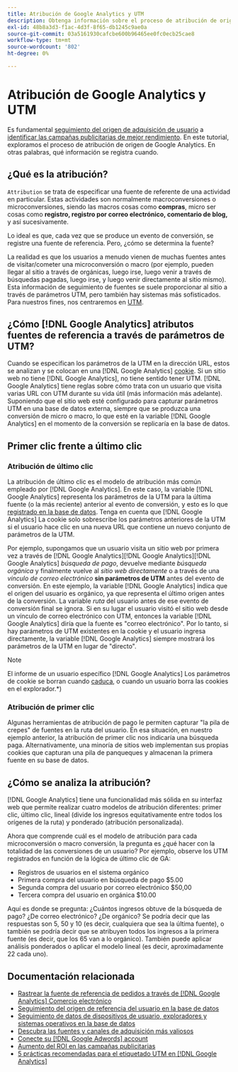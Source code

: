```yaml
---
title: Atribución de Google Analytics y UTM
description: Obtenga información sobre el proceso de atribución de origen de Google Analytics.
exl-id: 48b8a3d3-f1ac-4d3f-8f65-db1245c9ae0a
source-git-commit: 03a5161930cafcbe600b96465ee0fc0ecb25cae8
workflow-type: tm+mt
source-wordcount: '802'
ht-degree: 0%

---
```


# Atribución de Google Analytics y UTM

Es fundamental [seguimiento del origen de adquisición de usuario](../../data-analyst/analysis/google-track-user-acq.md) a [identificar las campañas publicitarias de mejor rendimiento](../../data-analyst/analysis/most-value-source-channel.md). En este tutorial, exploramos el proceso de atribución de origen de Google Analytics. En otras palabras, qué información se registra cuando.

## ¿Qué es la atribución?

`Attribution` se trata de especificar una fuente de referente de una actividad en particular. Estas actividades son normalmente macroconversiones o microconversiones, siendo las macros cosas como **compras**, micro ser cosas como **registro, registro por correo electrónico, comentario de blog,** y así sucesivamente.

Lo ideal es que, cada vez que se produce un evento de conversión, se registre una fuente de referencia. Pero, ¿cómo se determina la fuente?

La realidad es que los usuarios a menudo vienen de muchas fuentes antes de visitar/cometer una microconversión o macro (por ejemplo, pueden llegar al sitio a través de orgánicas, luego irse, luego venir a través de búsquedas pagadas, luego irse, y luego venir directamente al sitio mismo). Esta información de seguimiento de fuentes se suele proporcionar al sitio a través de parámetros UTM, pero también hay sistemas más sofisticados. Para nuestros fines, nos centraremos en [UTM](https://support.google.com/analytics/answer/1033867?hl=en&amp;ref_topic=1032998).

## ¿Cómo [!DNL Google Analytics] atributos fuentes de referencia a través de parámetros de UTM?

Cuando se especifican los parámetros de la UTM en la dirección URL, estos se analizan y se colocan en una [!DNL Google Analytics] [cookie](https://en.wikipedia.org/wiki/HTTP_cookie). Si un sitio web no tiene [!DNL Google Analytics], no tiene sentido tener UTM. [!DNL Google Analytics] tiene reglas sobre cómo trata con un usuario que visita varias URL con UTM durante su vida útil (más información más adelante). Suponiendo que el sitio web esté configurado para capturar parámetros UTM en una base de datos externa, siempre que se produzca una conversión de micro o macro, lo que esté en la variable [!DNL Google Analytics] en el momento de la conversión se replicaría en la base de datos.

## Primer clic frente a último clic

### Atribución de último clic

La atribución de último clic es el modelo de atribución más común empleado por [!DNL Google Analytics]. En este caso, la variable [!DNL Google Analytics] representa los parámetros de la UTM para la última fuente (o la más reciente) anterior al evento de conversión, y esto es lo que [registrado en la base de datos](../../data-analyst/analysis/google-track-user-acq.md). Tenga en cuenta que [!DNL Google Analytics] La cookie solo sobrescribe los parámetros anteriores de la UTM si el usuario hace clic en una nueva URL que contiene un nuevo conjunto de parámetros de la UTM.

Por ejemplo, supongamos que un usuario visita un sitio web por primera vez a través de [!DNL Google Analytics][!DNL Google Analytics][!DNL Google Analytics] *búsqueda de pago*, devuelve mediante *búsqueda orgánica* y finalmente vuelve al *sitio web directamente* o a través de una *vínculo de correo electrónico* **sin parámetros de UTM** antes del evento de conversión. En este ejemplo, la variable [!DNL Google Analytics] indica que el origen del usuario es orgánico, ya que representa el último origen antes de la conversión. La variable *ruta* del usuario antes de ese evento de conversión final se ignora. Si en su lugar el usuario visitó el sitio web desde un vínculo de correo electrónico con UTM, entonces la variable [!DNL Google Analytics] diría que la fuente es &quot;correo electrónico&quot;. Por lo tanto, si hay parámetros de UTM existentes en la cookie y el usuario ingresa directamente, la variable [!DNL Google Analytics] siempre mostrará los parámetros de la UTM en lugar de &quot;directo&quot;.

>[!NOTE]
>
>El informe de un usuario específico [!DNL Google Analytics] Los parámetros de cookie se borran cuando [caduca](https://developers.google.com/analytics/devguides/collection/analyticsjs/cookie-usage), o cuando un usuario borra las cookies en el explorador.*)

### Atribución de primer clic

Algunas herramientas de atribución de pago le permiten capturar &quot;la pila de crepes&quot; de fuentes en la ruta del usuario. En esa situación, en nuestro ejemplo anterior, la atribución de primer clic nos indicaría una búsqueda paga. Alternativamente, una minoría de sitios web implementan sus propias cookies que capturan una pila de panqueques y almacenan la primera fuente en su base de datos.

## ¿Cómo se analiza la atribución?

[!DNL Google Analytics] tiene una funcionalidad más sólida en su interfaz web que permite realizar cuatro modelos de atribución diferentes: primer clic, último clic, lineal (divide los ingresos equitativamente entre todos los orígenes de la ruta) y ponderado (atribución personalizada).

Ahora que comprende cuál es el modelo de atribución para cada microconversión o macro conversión, la pregunta es ¿qué hacer con la totalidad de las conversiones de un usuario?  Por ejemplo, observe los UTM registrados en función de la lógica de último clic de GA:

* Registros de usuarios en el sistema orgánico
* Primera compra del usuario en búsqueda de pago $5.00
* Segunda compra del usuario por correo electrónico $50,00
* Tercera compra del usuario en orgánica $10.00

Aquí es donde se pregunta: ¿Cuántos ingresos obtuve de la búsqueda de pago?  ¿De correo electrónico?  ¿De orgánico?  Se podría decir que las respuestas son 5, 50 y 10 (es decir, cualquiera que sea la última fuente), o también se podría decir que se atribuyen todos los ingresos a la primera fuente (es decir, que los 65 van a lo orgánico). También puede aplicar análisis ponderados o aplicar el modelo lineal (es decir, aproximadamente 22 cada uno).

## Documentación relacionada

* [Rastrear la fuente de referencia de pedidos a través de [!DNL Google Analytics] Comercio electrónico](../importing-data/integrations/google-ecommerce.md)
* [Seguimiento del origen de referencia del usuario en la base de datos](../analysis/google-track-user-acq.md)
* [Seguimiento de datos de dispositivos de usuario, exploradores y sistemas operativos en la base de datos](../analysis/google-track-user-acq.md)
* [Descubra las fuentes y canales de adquisición más valiosos](../analysis/most-value-source-channel.md)
* [Conecte su [!DNL Google Adwords] account](../importing-data/integrations/google-adwords.md)
* [Aumento del ROI en las campañas publicitarias](../analysis/roi-ad-camp.md)
* [5 prácticas recomendadas para el etiquetado UTM en [!DNL Google Analytics]](../../best-practices/utm-tagging-google.md)
